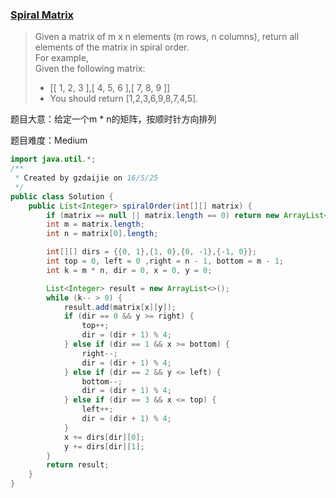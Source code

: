 ### [Spiral Matrix](https://leetcode.com/problems/spiral-matrix/)

> Given a matrix of m x n elements (m rows, n columns), return all elements of the matrix in spiral order. <br/>
> For example, <br/>
> Given the following matrix: <br/>
> * [[ 1, 2, 3 ],[ 4, 5, 6 ],[ 7, 8, 9 ]] <br/>
> * You should return [1,2,3,6,9,8,7,4,5].

题目大意：给定一个m * n的矩阵，按顺时针方向排列

题目难度：Medium

```java
import java.util.*;
/**
 * Created by gzdaijie on 16/5/25
 */
public class Solution {
    public List<Integer> spiralOrder(int[][] matrix) {
        if (matrix == null || matrix.length == 0) return new ArrayList<Integer>();
        int m = matrix.length;
        int n = matrix[0].length;

        int[][] dirs = {{0, 1},{1, 0},{0, -1},{-1, 0}};
        int top = 0, left = 0 ,right = n - 1, bottom = m - 1;
        int k = m * n, dir = 0, x = 0, y = 0;

        List<Integer> result = new ArrayList<>();
        while (k-- > 0) {
            result.add(matrix[x][y]);
            if (dir == 0 && y >= right) {
                top++;
                dir = (dir + 1) % 4;
            } else if (dir == 1 && x >= bottom) {
                right--;
                dir = (dir + 1) % 4;
            } else if (dir == 2 && y <= left) {
                bottom--;
                dir = (dir + 1) % 4;
            } else if (dir == 3 && x <= top) {
                left++;
                dir = (dir + 1) % 4;
            }
            x += dirs[dir][0];
            y += dirs[dir][1];
        }
        return result;
    }
}
```